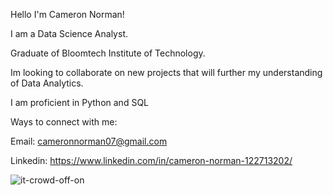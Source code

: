 Hello I'm Cameron Norman!

I am a Data Science Analyst.

Graduate of Bloomtech Institute of Technology.

Im looking to collaborate on new projects that will further my understanding of Data Analytics. 

I am proficient in Python and SQL

Ways to connect with me:

Email:
cameronnorman07@gmail.com

Linkedin:
https://www.linkedin.com/in/cameron-norman-122713202/


![it-crowd-off-on](https://github.com/CamNorman/BT-Career-Artifact/assets/142457053/cc5204b9-0908-4d58-b717-394845c15d12)
